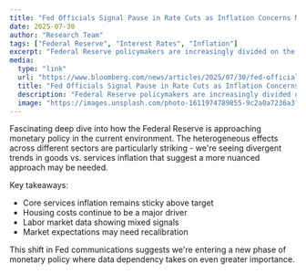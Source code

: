 ```yaml
---
title: "Fed Officials Signal Pause in Rate Cuts as Inflation Concerns Mount"
date: 2025-07-30
author: "Research Team"
tags: ["Federal Reserve", "Interest Rates", "Inflation"]
excerpt: "Federal Reserve policymakers are increasingly divided on the pace of future interest rate cuts as recent data shows persistent inflation pressures in core services sectors."
media:
  type: "link"
  url: "https://www.bloomberg.com/news/articles/2025/07/30/fed-officials-signal-pause"
  title: "Fed Officials Signal Pause in Rate Cuts as Inflation Concerns Mount"
  description: "Federal Reserve policymakers are increasingly divided on the pace of future interest rate cuts as recent data shows persistent inflation pressures in core services sectors, particularly in housing and services."
  image: "https://images.unsplash.com/photo-1611974789855-9c2a0a7236a3?w=600&h=300&fit=crop"
---
```


Fascinating deep dive into how the Federal Reserve is approaching monetary policy in the current environment. The heterogeneous effects across different sectors are particularly striking - we're seeing divergent trends in goods vs. services inflation that suggest a more nuanced approach may be needed.

Key takeaways:
- Core services inflation remains sticky above target
- Housing costs continue to be a major driver
- Labor market data showing mixed signals
- Market expectations may need recalibration

This shift in Fed communications suggests we're entering a new phase of monetary policy where data dependency takes on even greater importance.